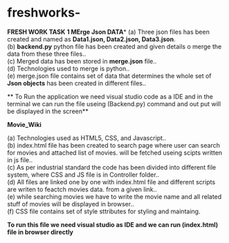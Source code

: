 # freshworks-
**FRESH WORK TASK**
**1 MErge Json DATA***
(a) Three json files has been created and named as **Data1.json, Data2.json, Data3.json**.<br>
(b) **backend.py** python file has been created and given details o merge the data from these three files..<br>
(c) Merged data has been stored in **merge.json** file..<br>
(d) Technologies used to merge is python..<br>
(e) merge.json file contains set of data that determines the whole set of **Json objects** has been created in different files..<br>

** To Run the application we need visual studio code as a IDE and in the terminal we can run the file useing (Backend.py) command and out put will be displayed in the screen**

**Movie_Wiki**

(a) Technologies used as HTML5, CSS, and Javascript..<br>
(b) index.html file has been created to search page where user can search for movies and attached list of movies. will be fetched useing scipts written in js file..<br>
(c) As per industrial standard the code has been divided into different file system, where CSS and JS file is in Controller folder..<br>
(d) All files are linked one by one with index.html file and different scripts are writen to feactch movies data. from a given link..<br>
(e) while searching movies we have to write the movie name and all related stuff of movies will be displayed in browser..<br>
(f) CSS file contains set of style sttributes for styling and maintaing.<br>


**To run this file we need visual studio as IDE and we can run (index.html) file in browser directly**
